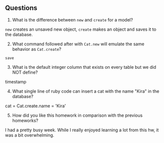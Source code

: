 ## Questions

1. What is the difference between `new` and `create` for a model?

`new` creates an unsaved new object, `create` makes an object and saves it to the database.

2. What command followed after with `Cat.new` will emulate the same behavior as `Cat.create`?

`save`

3. What is the default integer column that exists on every table but we did NOT define?

timestamp

4. What single line of ruby code can insert a cat with the name "Kira" in the database?

cat = Cat.create.name = 'Kira'

5. How did you like this homework in comparison with the previous homeworks?

I had a pretty busy week. While I really enjoyed learning a lot from this hw, it was a bit overwhelming.
